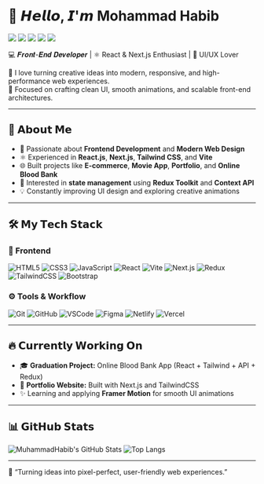 # 👋 𝙃𝙚𝙡𝙡𝙤, 𝙄'𝙢 Mohammad Habib  

[![](https://img.shields.io/badge/-@muhammadhabib-%231DA1F2?style=flat-square&logo=twitter&logoColor=ffffff)](https://twitter.com/)
[![](https://img.shields.io/badge/-@MuhammadHabib-%23181717?style=flat-square&logo=github)](https://github.com/MuhammadHabib)
[![](https://img.shields.io/badge/-@muhammadhabib-%23000000?style=flat-square&logo=codepen)](https://codepen.io/)
[![](https://img.shields.io/badge/-@muhammadhabib-%23000000?style=flat-square&logo=codesandbox)](https://codesandbox.io/u/)
[![](https://img.shields.io/website?color=0ab9e6&style=flat-square&up_message=muhammadhabib.dev&url=https%3A%2F%2Fmuhammadhabib.dev)](https://muhammadhabib.dev)

💻 𝑭𝒓𝒐𝒏𝒕-𝑬𝒏𝒅 𝑫𝒆𝒗𝒆𝒍𝒐𝒑𝒆𝒓 | ⚛️ React & Next.js Enthusiast | 🎨 UI/UX Lover  

🚀 I love turning creative ideas into modern, responsive, and high-performance web experiences.  
🎯 Focused on crafting clean UI, smooth animations, and scalable front-end architectures.  

---

## 🌟 𝗔𝗯𝗼𝘂𝘁 𝗠𝗲  
- 🧠 Passionate about **Frontend Development** and **Modern Web Design**  
- ⚛️ Experienced in **React.js**, **Next.js**, **Tailwind CSS**, and **Vite**  
- 🌐 Built projects like **E-commerce**, **Movie App**, **Portfolio**, and **Online Blood Bank**  
- 🧩 Interested in **state management** using **Redux Toolkit** and **Context API**  
- 💡 Constantly improving UI design and exploring creative animations  

---

## 🛠️ 𝗠𝘆 𝗧𝗲𝗰𝗵 𝗦𝘁𝗮𝗰𝗸  

### 🧱 Frontend  
![HTML5](https://img.shields.io/badge/-HTML5-%23E44D27?style=flat-square&logo=html5&logoColor=ffffff)
![CSS3](https://img.shields.io/badge/-CSS3-%231572B6?style=flat-square&logo=css3)
![JavaScript](https://img.shields.io/badge/-JavaScript-%23F7DF1C?style=flat-square&logo=javascript&logoColor=000000)
![React](https://img.shields.io/badge/-React-%23282C34?style=flat-square&logo=react)
![Vite](https://img.shields.io/badge/-Vite-%23646CFF?style=flat-square&logo=vite&logoColor=ffffff)
![Next.js](https://img.shields.io/badge/-Next.js-%23000000?style=flat-square&logo=nextdotjs)
![Redux](https://img.shields.io/badge/-Redux-%23764ABC?style=flat-square&logo=redux)
![TailwindCSS](https://img.shields.io/badge/-TailwindCSS-%231a202c?style=flat-square&logo=tailwind-css)
![Bootstrap](https://img.shields.io/badge/-Bootstrap-%237952B3?style=flat-square&logo=bootstrap&logoColor=ffffff)

### ⚙️ Tools & Workflow  
![Git](https://img.shields.io/badge/-Git-%23F05032?style=flat-square&logo=git&logoColor=%23ffffff)
![GitHub](https://img.shields.io/badge/-GitHub-%23181717?style=flat-square&logo=github)
![VSCode](https://img.shields.io/badge/-VSCode-%23007ACC?style=flat-square&logo=visual-studio-code)
![Figma](https://img.shields.io/badge/-Figma-%23F24E1E?style=flat-square&logo=figma&logoColor=ffffff)
![Netlify](https://img.shields.io/badge/-Netlify-%2300C7B7?style=flat-square&logo=netlify&logoColor=ffffff)
![Vercel](https://img.shields.io/badge/-Vercel-%23ffffff?style=flat-square&logo=vercel&logoColor=000000)

---

## 🔥 𝗖𝘂𝗿𝗿𝗲𝗻𝘁𝗹𝘆 𝗪𝗼𝗿𝗸𝗶𝗻𝗴 𝗢𝗻  
- 🎓 **Graduation Project:** Online Blood Bank App (React + Tailwind + API + Redux)  
- 💼 **Portfolio Website:** Built with Next.js and TailwindCSS  
- ✨ Learning and applying **Framer Motion** for smooth UI animations  

---

## 📊 𝗚𝗶𝘁𝗛𝘂𝗯 𝗦𝘁𝗮𝘁𝘀  

![MuhammadHabib's GitHub Stats](https://github-readme-stats.vercel.app/api?username=MuhammadHabib&show_icons=true&theme=dracula)
![Top Langs](https://github-readme-stats.vercel.app/api/top-langs/?username=MuhammadHabib&layout=compact&theme=dracula)

---

💬 “Turning ideas into pixel-perfect, user-friendly web experiences.”  
